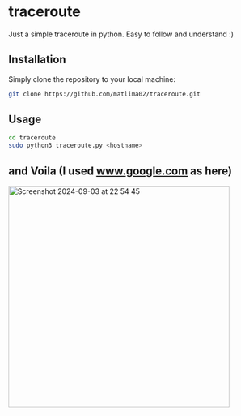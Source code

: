 # traceroute
Just a simple traceroute in python.
Easy to follow and understand :)

## Installation

Simply clone the repository to your local machine:
```bash
git clone https://github.com/matlima02/traceroute.git
```

## Usage
```bash
cd traceroute
sudo python3 traceroute.py <hostname>
```
## and Voila (I used www.google.com as <hostname> here)
 <img width="437" alt="Screenshot 2024-09-03 at 22 54 45" src="https://github.com/user-attachments/assets/b94d6760-77a5-49d6-a3e0-460146ee27f3">


